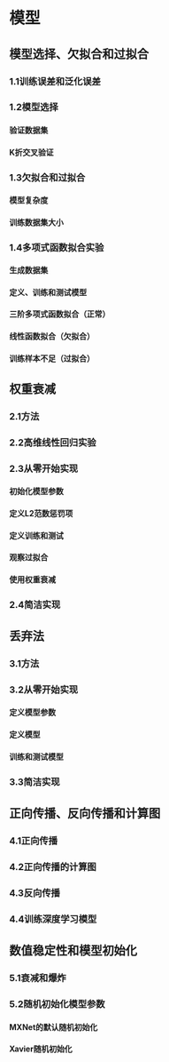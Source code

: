 # 模型
## 模型选择、⽋拟合和过拟合 
### 1.1训练误差和泛化误差 
### 1.2模型选择 
#### 验证数据集
#### K折交叉验证 
### 1.3⽋拟合和过拟合 
#### 模型复杂度
#### 训练数据集⼤⼩
### 1.4多项式函数拟合实验 
#### ⽣成数据集 
#### 定义、训练和测试模型
#### 三阶多项式函数拟合（正常） 
#### 线性函数拟合（⽋拟合）
#### 训练样本不⾜（过拟合）
## 权重衰减
### 2.1方法
### 2.2⾼维线性回归实验
### 2.3从零开始实现
#### 初始化模型参数 
#### 定义L2范数惩罚项 
#### 定义训练和测试 
#### 观察过拟合
#### 使⽤权重衰减
### 2.4简洁实现 
## 丢弃法
### 3.1方法
### 3.2从零开始实现
#### 定义模型参数 
#### 定义模型 
#### 训练和测试模型
### 3.3简洁实现
## 正向传播、反向传播和计算图 
### 4.1正向传播 
### 4.2正向传播的计算图
### 4.3反向传播 
### 4.4训练深度学习模型 
## 数值稳定性和模型初始化 
### 5.1衰减和爆炸 
### 5.2随机初始化模型参数 
#### MXNet的默认随机初始化
#### Xavier随机初始化 

